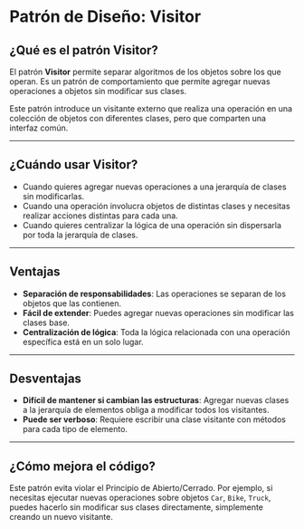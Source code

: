 # Patrón de Diseño: Visitor

## ¿Qué es el patrón Visitor?

El patrón **Visitor** permite separar algoritmos de los objetos sobre los que operan. Es un patrón de comportamiento que permite agregar nuevas operaciones a objetos sin modificar sus clases. 

Este patrón introduce un visitante externo que realiza una operación en una colección de objetos con diferentes clases, pero que comparten una interfaz común.

---

## ¿Cuándo usar Visitor?

- Cuando quieres agregar nuevas operaciones a una jerarquía de clases sin modificarlas.
- Cuando una operación involucra objetos de distintas clases y necesitas realizar acciones distintas para cada una.
- Cuando quieres centralizar la lógica de una operación sin dispersarla por toda la jerarquía de clases.

---

## Ventajas

- **Separación de responsabilidades**: Las operaciones se separan de los objetos que las contienen.
- **Fácil de extender**: Puedes agregar nuevas operaciones sin modificar las clases base.
- **Centralización de lógica**: Toda la lógica relacionada con una operación específica está en un solo lugar.

---

## Desventajas

- **Difícil de mantener si cambian las estructuras**: Agregar nuevas clases a la jerarquía de elementos obliga a modificar todos los visitantes.
- **Puede ser verboso**: Requiere escribir una clase visitante con métodos para cada tipo de elemento.

---

## ¿Cómo mejora el código?

Este patrón evita violar el Principio de Abierto/Cerrado. Por ejemplo, si necesitas ejecutar nuevas operaciones sobre objetos `Car`, `Bike`, `Truck`, puedes hacerlo sin modificar sus clases directamente, simplemente creando un nuevo visitante.